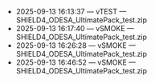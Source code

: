 * 2025-09-13 16:13:37 — vTEST — SHIELD4_ODESA_UltimatePack_test.zip
* 2025-09-13 16:17:40 — vSMOKE — SHIELD4_ODESA_UltimatePack_test.zip
* 2025-09-13 16:26:28 — vSMOKE — SHIELD4_ODESA_UltimatePack_test.zip
* 2025-09-13 16:46:52 — vSMOKE — SHIELD4_ODESA_UltimatePack_test.zip
